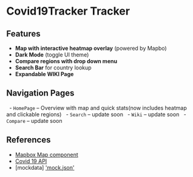 # Covid19Tracker Tracker

## Features

- **Map with interactive heatmap overlay** (powered by Mapbo)
- **Dark Mode** (toggle UI theme)
- **Compare regions with drop down menu**
- **Search Bar** for country lookup
- **Expandable WIKI Page** 

## Navigation Pages

  - `HomePage` – Overview with map and quick stats(now includes heatmap and clickable regions)
  - `Search` – update soon
  - `Wiki` – update soon
  - `Compare` – update soon

## References

- [Mapbox Map component](https://docs.mapbox.com/mapbox-gl-js/guides/)
- [Covid 19 API](https://covid-api.com/api/reports)
- [mockdata] ['mock.json'](https://ncov2019.live/)
